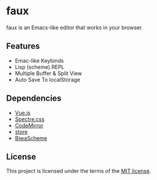 # faux

faux is an Emacs-like editor that works in your browser.

## Features

* Emac-like Keybinds
* Lisp (scheme) REPL
* Multiple Buffer & Split View
* Auto Save To localStorage

## Dependencies

* [Vue.js](https://vuejs.org/)
* [Spectre.css](https://picturepan2.github.io/spectre/index.html)
* [CodeMirror](https://codemirror.net/)
* [store](https://github.com/nbubna/store)
* [BiwaScheme](https://www.biwascheme.org/)

## License

This project is licensed under the terms of the [MIT license](LICENSE).
